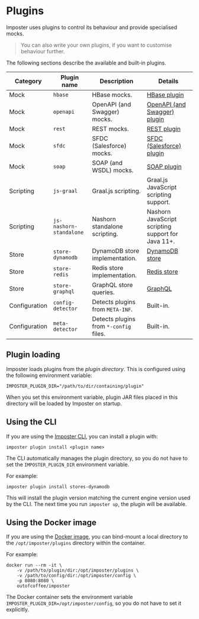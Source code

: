 # Plugins

Imposter uses plugins to control its behaviour and provide specialised mocks.

> You can also write your own plugins, if you want to customise behaviour further.

The following sections describe the available and built-in plugins.

| Category        | Plugin name             | Description                            | Details                                                                            |
|-----------------|-------------------------|----------------------------------------|------------------------------------------------------------------------------------|
| Mock            | `hbase`                 | HBase mocks.                           | [HBase plugin](hbase_plugin.md)                                                    |
| Mock            | `openapi`               | OpenAPI (and Swagger) mocks.           | [OpenAPI (and Swagger) plugin](openapi_plugin.md)                                  |
| Mock            | `rest`                  | REST mocks.                            | [REST plugin](rest_plugin.md)                                                      |
| Mock            | `sfdc`                  | SFDC (Salesforce) mocks.               | [SFDC (Salesforce) plugin](sfdc_plugin.md)                                         |
| Mock            | `soap`                  | SOAP (and WSDL) mocks.                 | [SOAP plugin](soap_plugin.md)                                                      |
| Scripting       | `js-graal`              | Graal.js scripting.                    | Graal.js JavaScript scripting support.                                             |
| Scripting       | `js-nashorn-standalone` | Nashorn standalone scripting.          | Nashorn JavaScript scripting support for Java 11+.                                 |
| Store           | `store-dynamodb`        | DynamoDB store implementation.         | [DynamoDB store](https://github.com/outofcoffee/imposter/tree/main/store/dynamodb) |
| Store           | `store-redis`           | Redis store implementation.            | [Redis store](https://github.com/outofcoffee/imposter/tree/main/store/redis)       |
| Store           | `store-graphql`         | GraphQL store queries.                 | [GraphQL](stores_graphql.md)                                                       |
| Configuration   | `config-detector`       | Detects plugins from `META-INF`.       | Built-in.                                                                          |
| Configuration   | `meta-detector`         | Detects plugins from `*-config` files. | Built-in.                                                                          |

## Plugin loading

Imposter loads plugins from the _plugin directory_. This is configured using the following environment variable:

    IMPOSTER_PLUGIN_DIR="/path/to/dir/containing/plugin"

When you set this environment variable, plugin JAR files placed in this directory will be loaded by Imposter on startup.

## Using the CLI

If you are using the [Imposter CLI](./run_imposter_cli.md), you can install a plugin with:

    imposter plugin install <plugin name>

The CLI automatically manages the plugin directory, so you do not have to set the `IMPOSTER_PLUGIN_DIR` environment variable.

For example:

    imposter plugin install stores-dynamodb

This will install the plugin version matching the current engine version used by the CLI. The next time you run `imposter up`, the plugin will be available.

## Using the Docker image

If you are using the [Docker image](./run_imposter_docker.md), you can bind-mount a local directory to the `/opt/imposter/plugins` directory within the container.

For example:

    docker run --rm -it \
        -v /path/to/plugin/dir:/opt/imposter/plugins \
        -v /path/to/config/dir:/opt/imposter/config \
        -p 8080:8080 \
        outofcoffee/imposter

The Docker container sets the environment variable `IMPOSTER_PLUGIN_DIR=/opt/imposter/config`, so you do not have to set it explicitly.
